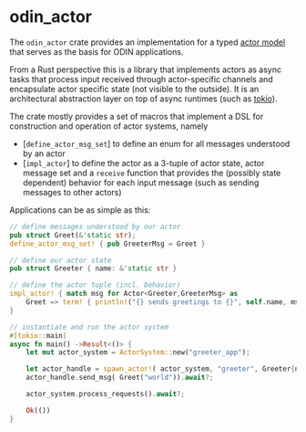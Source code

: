# odin_actor

The `odin_actor` crate provides an implementation for a typed [actor model](https://en.wikipedia.org/wiki/Actor_model)
that serves as the basis for ODIN applications.

From a Rust perspective this is a library that implements actors as async tasks that process input received through 
actor-specific channels and encapsulate actor specific state (not visible to the outside). It is an architectural
abstraction layer on top of async runtimes (such as [tokio](https://tokio.rs/)).

The crate mostly provides a set of macros that implement a DSL for construction and operation of actor systems, namely

- [`define_actor_msg_set`] to define an enum for all messages understood by an actor
- [`impl_actor`] to define the actor as a 3-tuple of actor state, actor message set and a `receive` function that provides
  the (possibly state dependent) behavior for each input message (such as sending messages to other actors) 

Applications can be as simple as this:

```rust
// define messages understood by our actor
pub struct Greet(&'static str);
define_actor_msg_set! { pub GreeterMsg = Greet }

// define our actor state
pub struct Greeter { name: &'static str }

// define the actor tuple (incl. behavior)
impl_actor! { match msg for Actor<Greeter,GreeterMsg> as
    Greet => term! { println!("{} sends greetings to {}", self.name, msg.0); }
}

// instantiate and run the actor system
#[tokio::main]
async fn main() ->Result<()> {
    let mut actor_system = ActorSystem::new("greeter_app");

    let actor_handle = spawn_actor!( actor_system, "greeter", Greeter{name: "me"})?;
    actor_handle.send_msg( Greet("world")).await?;

    actor_system.process_requests().await?;

    Ok(())
}
```